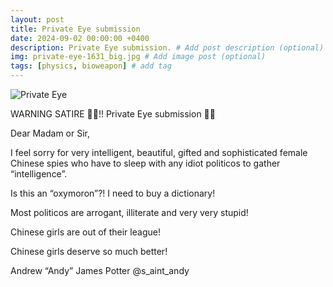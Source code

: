 ```yaml
---
layout: post
title: Private Eye submission
date: 2024-09-02 00:00:00 +0400
description: Private Eye submission. # Add post description (optional)
img: private-eye-1631_big.jpg # Add image post (optional)
tags: [physics, bioweapon] # add tag
---
```


![Private Eye]({{site.baseurl}}/assets/img/private-eye-1631_big.jpg)

WARNING SATIRE 🤣🤣!! Private Eye submission 🤣🤣

Dear Madam or Sir,

I feel sorry for very intelligent, beautiful, gifted and sophisticated female Chinese spies who have to sleep with any idiot politicos to gather “intelligence”.

Is this an “oxymoron”?! I need to buy a dictionary!

Most politicos are arrogant, illiterate and very very stupid!

Chinese girls are out of their league!

Chinese girls deserve so much better!

Andrew “Andy” James Potter
@s_aint_andy
